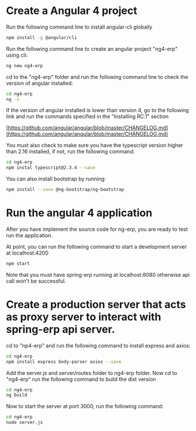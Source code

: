 # Create a Angular 4 project

Run the following command line to install angular-cli globally

```bash
npm install -g @angular/cli
```

Run the following command line to create an angular project "ng4-erp" using cli:

```bash
ng new ng4-erp
```

cd to the "ng4-erp" folder and run the following command line to check the version of angular installed:

```bash
cd ng4-erp
ng -v
```

If the version of angular installed is lower than version 4, go to the following link and run the commands 
specified in the "Installing RC.1" section

[https://github.com/angular/angular/blob/master/CHANGELOG.md](https://github.com/angular/angular/blob/master/CHANGELOG.md)

You must also check to make sure you have the typescript version higher than 2.16 installed, if not, run the following 
command:

```bash
cd ng4-erp
npm instal typescript@2.3.4 --save
```

You can also install bootstrap by running:

```bash
npm install --save @ng-bootstrap/ng-bootstrap
```

# Run the angular 4 application
After you have implement the source code for ng-erp, you are ready to test run the application.

At point, you can run the following command to start a development server at localhost:4200
 
```bash
npm start
```

Note that you must have spring-erp running at localhost:8080 otherwise api call won't be successful.
 
# Create a production server that acts as proxy server to interact with spring-erp api server.

cd to "np4-erp" and run the following command to install express and axios:

```bash
cd ng4-erp
npm install express body-parser axios --save
```

Add the server.js and server/routes folder to ng4-erp folder. Now cd to "ng4-erp" run 
the following command to build the dist version 

```bash
cd ng4-erp
ng build
```

Now to start the server at port 3000, run the following command:

```bash
cd ng4-erp
node server.js
```









